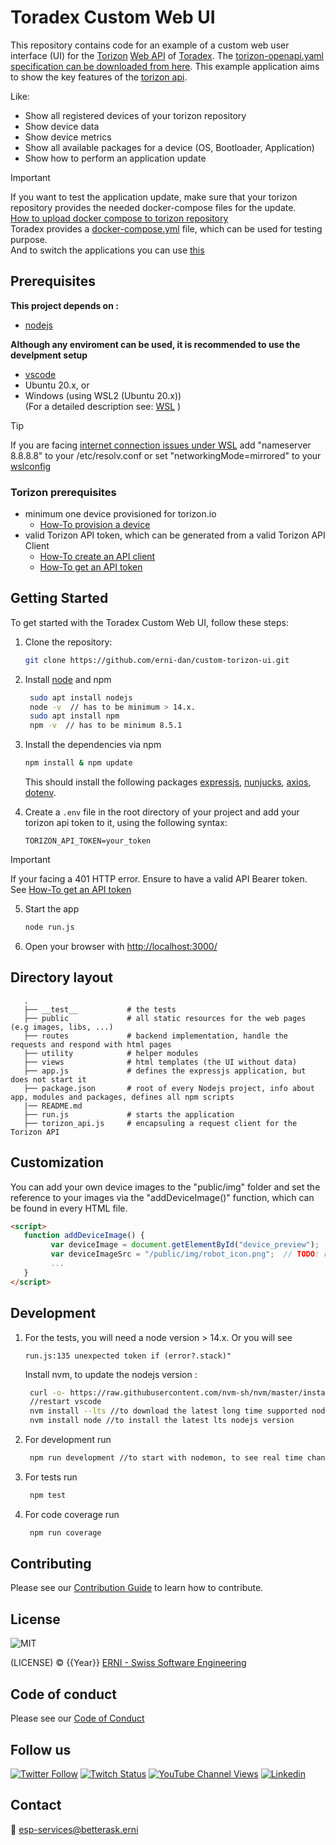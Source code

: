 # Toradex Custom Web UI

This repository contains code for an example of a custom web user interface (UI) for the [Torizon](https://www.torizon.io/) [Web API](https://app.torizon.io/api/docs/) of [Toradex](https://www.toradex.com/).
The [torizon-openapi.yaml specification can be downloaded from here](https://app.torizon.io/api/docs/torizon-openapi.yaml).
This example application aims to show the key features of the [torizon api](https://app.torizon.io/api/docs/).

Like:
* Show all registered devices of your torizon repository
* Show device data
* Show device metrics
* Show all available packages for a device (OS, Bootloader, Application)
* Show how to perform an application update
> [!IMPORTANT]  
> If you want to test the application update, make sure that your torizon repository 
> provides the needed docker-compose files for the update.  
> [How to upload docker compose to torizon repository](https://developer.toradex.com/quickstart/torizon-platform/update-application/?module=verdin_imx8mp&carrier=yavia&host=linux&os=torizon&learning_path=torizon_lessons)  
> Toradex provides a [docker-compose.yml](https://docs.toradex.com/112746-quickstart-docker-compose-example-arm64.yml) file, which can be used for testing purpose.  
> And to switch the applications you can use [this](https://github.com/treyyoder/quakejs-docker) 


## Prerequisites

**This project depends on :**

* [nodejs](https://nodejs.org/en)

**Although any enviroment can be used, it is recommended to use the develpment setup**

* [vscode](https://code.visualstudio.com/)
* Ubuntu 20.x, or
* Windows (using WSL2 (Ubuntu 20.x)) \
(For a detailed description see: [WSL](https://learn.microsoft.com/de-de/windows/wsl/setup/environment) )

> [!TIP]  
> If you are facing [internet connection issues under WSL](https://stackoverflow.com/questions/62314789/no-internet-connection-on-wsl-ubuntu-windows-subsystem-for-linux) add "nameserver 8.8.8.8" to your /etc/resolv.conf
> or set "networkingMode=mirrored" to your [wslconfig](https://learn.microsoft.com/en-us/windows/wsl/wsl-config#wslconfig)

### Torizon prerequisites

* minimum one device provisioned for torizon.io
  * [How-To provision a device](https://developer.toradex.com/torizon/torizon-platform/devices-fleet-management#provisioning-a-single-device)
* valid Torizon API token, which can be generated from a valid Torizon API Client
  * [How-To create an API client](https://developer.toradex.com/torizon/torizon-platform/torizon-api/#how-to-use-torizon-cloud-api)
  * [How-To get an API token](https://developer.toradex.com/torizon/torizon-platform/torizon-api/#get-a-token)

## Getting Started

To get started with the Toradex Custom Web UI, follow these steps:

1. Clone the repository:

   ```bash
   git clone https://github.com/erni-dan/custom-torizon-ui.git
   ```

2. Install [node](https://nodejs.org/en/learn/getting-started/introduction-to-nodejs) and npm

   ```bash
    sudo apt install nodejs
    node -v  // has to be minimum > 14.x.   
    sudo apt install npm 
    npm -v  // has to be minimum 8.5.1
    ```

3. Install the dependencies via npm

   ```bash
   npm install & npm update
   ```

   This should install the following packages [expressjs](https://expressjs.com/en/starter/hello-world.html), [nunjucks](https://mozilla.github.io/nunjucks/getting-started.html), [axios](https://axios-http.com/docs/intro), [dotenv](https://github.com/motdotla/dotenv).


4. Create a `.env` file in the root directory of your project and add your torizon api token to it, using the following syntax:

   ```plaintext
   TORIZON_API_TOKEN=your_token
   ```

> [!IMPORTANT]  
> If your facing a 401 HTTP error. Ensure to have a valid API Bearer token.
> See [How-To get an API token](https://developer.toradex.com/torizon/torizon-platform/torizon-api/#get-a-token)

5. Start the app

    ```bash
    node run.js
    ```

6. Open your browser with [http://localhost:3000/](http://localhost:3000/)

## Directory layout

```plaintext
   .
   ├── __test__           # the tests
   ├── public             # all static resources for the web pages (e.g images, libs, ...) 
   ├── routes             # backend implementation, handle the requests and respond with html pages
   ├── utility            # helper modules
   ├── views              # html templates (the UI without data)
   ├── app.js             # defines the expressjs application, but does not start it
   ├── package.json       # root of every Nodejs project, info about app, modules and packages, defines all npm scripts
   |── README.md          
   ├── run.js             # starts the application 
   ├── torizon_api.js     # encapsuling a request client for the Torizon API
```

## Customization

You can add your own device images to the "public/img" folder and set the reference to your images via the "addDeviceImage()" function, which can be found in every HTML file.

   ```HTML
   <script>
      function addDeviceImage() {
            var deviceImage = document.getElementById("device_preview");
            var deviceImageSrc = "/public/img/robot_icon.png";  // TODO: replace with your device image
            ...
      }
   </script>
   ```

## Development

1. For the tests, you will need a node version > 14.x.
   Or you will see

   ```plaintext
   run.js:135 unexpected token if (error?.stack)"
   ```

   Install nvm, to update the nodejs version :

   ```bash
    curl -o- https://raw.githubusercontent.com/nvm-sh/nvm/master/install.sh | bash
    //restart vscode 
    nvm install --lts //to download the latest long time supported nodejs version 
    nvm install node //to install the latest lts nodejs version 
   ```

2. For development run

   ```bash
    npm run development //to start with nodemon, to see real time changes 
   ```

3. For tests run

   ```bash
    npm test
   ```

4. For code coverage run

   ```bash
    npm run coverage
   ```

## Contributing

Please see our [Contribution Guide](CONTRIBUTING.md) to learn how to contribute.

## License

![MIT](https://img.shields.io/badge/License-MIT-blue.svg)

(LICENSE) © {{Year}} [ERNI - Swiss Software Engineering](https://www.betterask.erni)

## Code of conduct

Please see our [Code of Conduct](CODE_OF_CONDUCT.md)

## Follow us

[![Twitter Follow](https://img.shields.io/twitter/follow/ERNI?style=social)](https://www.twitter.com/ERNI)
[![Twitch Status](https://img.shields.io/twitch/status/erni_academy?label=Twitch%20Erni%20Academy&style=social)](https://www.twitch.tv/erni_academy)
[![YouTube Channel Views](https://img.shields.io/youtube/channel/views/UCkdDcxjml85-Ydn7Dc577WQ?label=Youtube%20Erni%20Academy&style=social)](https://www.youtube.com/channel/UCkdDcxjml85-Ydn7Dc577WQ)
[![Linkedin](https://img.shields.io/badge/linkedin-31k-green?style=social&logo=Linkedin)](https://www.linkedin.com/company/erni)

## Contact

📧 [esp-services@betterask.erni](mailto:esp-services@betterask.erni)
